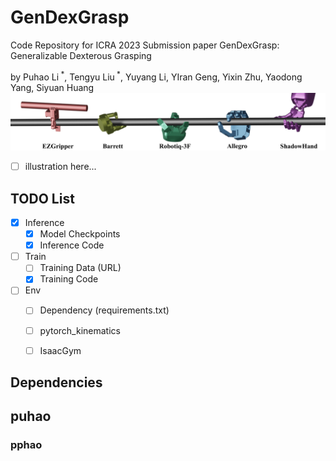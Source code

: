 # GenDexGrasp
Code Repository for ICRA 2023 Submission paper GenDexGrasp: Generalizable Dexterous Grasping

by Puhao Li<sup> *</sup>, Tengyu Liu<sup> *</sup>, Yuyang Li, YIran Geng, Yixin Zhu, Yaodong Yang, Siyuan Huang
![Teaser](./assets/figures/teaser.png)
+ [ ] illustration here...

## TODO List
+ [x] Inference
  - [x] Model Checkpoints
  - [x] Inference Code
+ [ ] Train
  - [ ] Training Data (URL)
  - [x] Training Code
+ [ ] Env
  - [ ] Dependency (requirements.txt)
  - [ ] pytorch_kinematics
  - [ ] IsaacGym


## Dependencies



## puhao

### pphao

![]()
